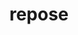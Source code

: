 ---
title: repose
registryType: instrumentation
tags:
  - opentracing
  
repo: https://github.com/opentracing-contrib/repose
license: Apache License 2.0
description: Instrumentation for Repose framework
authors: OpenTracing Contributors
otVersion: latest
---